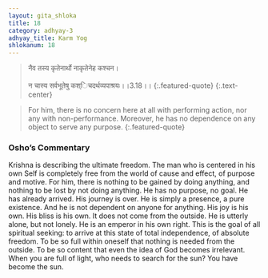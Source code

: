 ```yaml
---
layout: gita_shloka
title: 18
category: adhyay-3
adhyay_title: Karm Yog
shlokanum: 18
---
```


> नैव तस्य कृतेनार्थो नाकृतेनेह कश्चन।<br><br>न चास्य सर्वभूतेषु कश्िचदर्थव्यपाश्रयः।।3.18।।
{:.featured-quote}
{:.text-center}

> For him, there is no concern here at all with performing action, nor any with non-performance. Moreover, he has no dependence on any object to serve any purpose.
{:.featured-quote}

### Osho’s Commentary
Krishna is describing the ultimate freedom. The man who is centered in his own Self is completely free from the world of cause and effect, of purpose and motive.
For him, there is nothing to be gained by doing anything, and nothing to be lost by not doing anything. He has no purpose, no goal. He has already arrived. His journey is over. He is simply a presence, a pure existence.
And he is not dependent on anyone for anything. His joy is his own. His bliss is his own. It does not come from the outside. He is utterly alone, but not lonely. He is an emperor in his own right.
This is the goal of all spiritual seeking: to arrive at this state of total independence, of absolute freedom. To be so full within oneself that nothing is needed from the outside. To be so content that even the idea of God becomes irrelevant. When you are full of light, who needs to search for the sun? You have become the sun.

